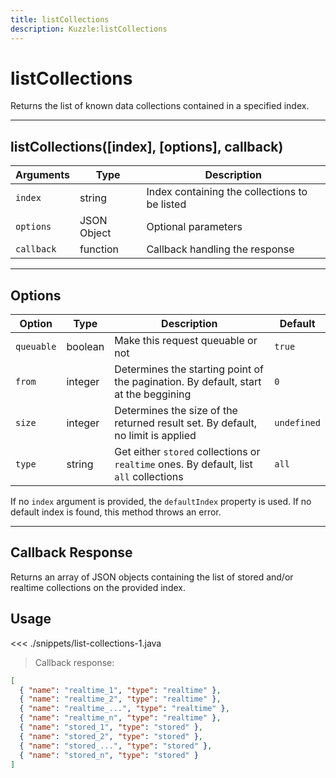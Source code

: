 ```yaml
---
title: listCollections
description: Kuzzle:listCollections
---
```


# listCollections

Returns the list of known data collections contained in a specified index.

---

## listCollections([index], [options], callback)

| Arguments  | Type        | Description                                   |
| ---------- | ----------- | --------------------------------------------- |
| `index`    | string      | Index containing the collections to be listed |
| `options`  | JSON Object | Optional parameters                           |
| `callback` | function    | Callback handling the response                |

---

## Options

| Option     | Type    | Description                                                                            | Default     |
| ---------- | ------- | -------------------------------------------------------------------------------------- | ----------- |
| `queuable` | boolean | Make this request queuable or not                                                      | `true`      |
| `from`     | integer | Determines the starting point of the pagination. By default, start at the beggining    | `0`         |
| `size`     | integer | Determines the size of the returned result set. By default, no limit is applied        | `undefined` |
| `type`     | string  | Get either `stored` collections or `realtime` ones. By default, list `all` collections | `all`       |

If no `index` argument is provided, the `defaultIndex` property is used. If no default index is found, this method throws an error.

---

## Callback Response

Returns an array of JSON objects containing the list of stored and/or realtime collections on the provided index.

## Usage

<<< ./snippets/list-collections-1.java

> Callback response:

```json
[
  { "name": "realtime_1", "type": "realtime" },
  { "name": "realtime_2", "type": "realtime" },
  { "name": "realtime_...", "type": "realtime" },
  { "name": "realtime_n", "type": "realtime" },
  { "name": "stored_1", "type": "stored" },
  { "name": "stored_2", "type": "stored" },
  { "name": "stored_...", "type": "stored" },
  { "name": "stored_n", "type": "stored" }
]
```
